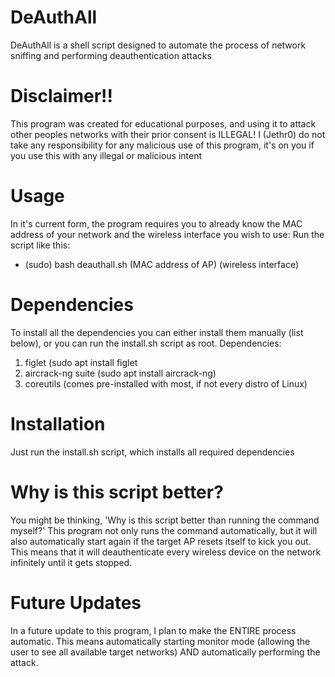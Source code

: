 # DeAuthAll

DeAuthAll is a shell script designed to automate the process of network sniffing and performing deauthentication attacks

# Disclaimer!!
This program was created for educational purposes, and using it to attack other peoples networks with their prior consent is ILLEGAL! 
I (Jethr0) do not take any responsibility for any malicious use of this program, it's on you if you use this with any illegal or malicious intent

# Usage
In it's current form, the program requires you to already know the MAC address of your network and the wireless interface you wish to use:
Run the script like this:
* (sudo) bash deauthall.sh (MAC address of AP) (wireless interface)


# Dependencies
To install all the dependencies you can either install them manually (list below), or you can run the install.sh script as root.
Dependencies:
1. figlet (sudo apt install figlet
2. aircrack-ng suite (sudo apt install aircrack-ng)
3. coreutils (comes pre-installed with most, if not every distro of Linux)

# Installation
Just run the install.sh script, which installs all required dependencies

# Why is this script better?
You might be thinking, 'Why is this script better than running the command myself?'
This program not only runs the command automatically, but it will also automatically start again if the target AP resets itself to kick you out. This means that it will deauthenticate every wireless device on the network infinitely until it gets stopped.


# Future Updates
In a future update to this program, I plan to make the ENTIRE process automatic. This means automatically starting monitor mode (allowing the user to see all available target networks) AND automatically performing the attack.
